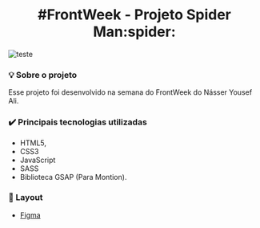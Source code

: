 <h1 align="center"> #FrontWeek - Projeto Spider Man:spider: </h1>

![teste](gif-spider.gif)

### :bulb:	Sobre o projeto
<p>Esse projeto foi desenvolvido na semana do FrontWeek do Násser Yousef Ali.</p>

### :heavy_check_mark: Principais tecnologias utilizadas

* HTML5,
* CSS3
* JavaScript
* SASS
* Biblioteca GSAP (Para Montion).
 
### :art: Layout

* [Figma](https://www.figma.com/file/zm3fLTS6fk)
